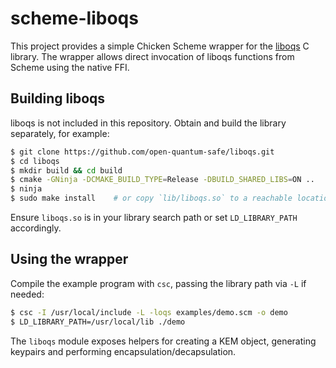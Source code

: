 # scheme-liboqs

This project provides a simple Chicken Scheme wrapper for the
[liboqs](https://github.com/open-quantum-safe/liboqs) C library.  The wrapper
allows direct invocation of liboqs functions from Scheme using the native FFI.

## Building liboqs

liboqs is not included in this repository.  Obtain and build the library
separately, for example:

```bash
$ git clone https://github.com/open-quantum-safe/liboqs.git
$ cd liboqs
$ mkdir build && cd build
$ cmake -GNinja -DCMAKE_BUILD_TYPE=Release -DBUILD_SHARED_LIBS=ON ..
$ ninja
$ sudo make install    # or copy `lib/liboqs.so` to a reachable location
```

Ensure `liboqs.so` is in your library search path or set `LD_LIBRARY_PATH`
accordingly.

## Using the wrapper

Compile the example program with `csc`, passing the library path via `-L` if
needed:

```bash
$ csc -I /usr/local/include -L -loqs examples/demo.scm -o demo
$ LD_LIBRARY_PATH=/usr/local/lib ./demo
```

The `liboqs` module exposes helpers for creating a KEM object, generating
keypairs and performing encapsulation/decapsulation.
